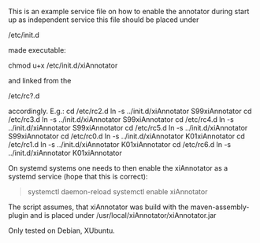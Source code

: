 
This is an example service file on how to enable the annotator during start up 
as independent service
this file should be placed under 

/etc/init.d 

made executable:

chmod u+x /etc/init.d/xiAnnotator

and linked from the 

/etc/rc?.d 

accordingly. E.g.:
cd /etc/rc2.d
ln -s ../init.d/xiAnnotator S99xiAnnotator
cd /etc/rc3.d
ln -s ../init.d/xiAnnotator S99xiAnnotator
cd /etc/rc4.d
ln -s ../init.d/xiAnnotator S99xiAnnotator
cd /etc/rc5.d
ln -s ../init.d/xiAnnotator S99xiAnnotator
cd /etc/rc0.d
ln -s ../init.d/xiAnnotator K01xiAnnotator
cd /etc/rc1.d
ln -s ../init.d/xiAnnotator K01xiAnnotator
cd /etc/rc6.d
ln -s ../init.d/xiAnnotator K01xiAnnotator


On systemd systems one needs to then enable the xiAnnotator as a systemd service 
(hope that this is correct):
>systemctl daemon-reload
>systemctl enable xiAnnotator

The script assumes, that xiAnnotator was build with the maven-assembly-plugin and is placed under 
/usr/local/xiAnnotator/xiAnnotator.jar


Only tested on Debian, XUbuntu.


